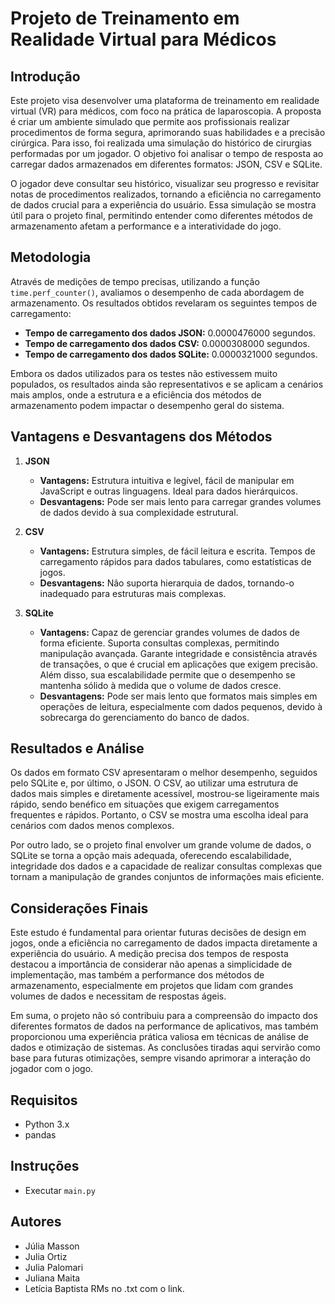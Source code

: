 # Projeto de Treinamento em Realidade Virtual para Médicos

## Introdução
Este projeto visa desenvolver uma plataforma de treinamento em realidade virtual (VR) para médicos, com foco na prática de laparoscopia. A proposta é criar um ambiente simulado que permite aos profissionais realizar procedimentos de forma segura, aprimorando suas habilidades e a precisão cirúrgica. Para isso, foi realizada uma simulação do histórico de cirurgias performadas por um jogador. O objetivo foi analisar o tempo de resposta ao carregar dados armazenados em diferentes formatos: JSON, CSV e SQLite.

O jogador deve consultar seu histórico, visualizar seu progresso e revisitar notas de procedimentos realizados, tornando a eficiência no carregamento de dados crucial para a experiência do usuário. Essa simulação se mostra útil para o projeto final, permitindo entender como diferentes métodos de armazenamento afetam a performance e a interatividade do jogo.

## Metodologia
Através de medições de tempo precisas, utilizando a função `time.perf_counter()`, avaliamos o desempenho de cada abordagem de armazenamento. Os resultados obtidos revelaram os seguintes tempos de carregamento:
- **Tempo de carregamento dos dados JSON:** 0.0000476000 segundos.
- **Tempo de carregamento dos dados CSV:** 0.0000308000 segundos.
- **Tempo de carregamento dos dados SQLite:** 0.0000321000 segundos.

Embora os dados utilizados para os testes não estivessem muito populados, os resultados ainda são representativos e se aplicam a cenários mais amplos, onde a estrutura e a eficiência dos métodos de armazenamento podem impactar o desempenho geral do sistema.

## Vantagens e Desvantagens dos Métodos

1. **JSON**
   - **Vantagens:** Estrutura intuitiva e legível, fácil de manipular em JavaScript e outras linguagens. Ideal para dados hierárquicos.
   - **Desvantagens:** Pode ser mais lento para carregar grandes volumes de dados devido à sua complexidade estrutural.

2. **CSV**
   - **Vantagens:** Estrutura simples, de fácil leitura e escrita. Tempos de carregamento rápidos para dados tabulares, como estatísticas de jogos.
   - **Desvantagens:** Não suporta hierarquia de dados, tornando-o inadequado para estruturas mais complexas.

3. **SQLite**
   - **Vantagens:** Capaz de gerenciar grandes volumes de dados de forma eficiente. Suporta consultas complexas, permitindo manipulação avançada. Garante integridade e consistência através de transações, o que é crucial em aplicações que exigem precisão. Além disso, sua escalabilidade permite que o desempenho se mantenha sólido à medida que o volume de dados cresce.
   - **Desvantagens:** Pode ser mais lento que formatos mais simples em operações de leitura, especialmente com dados pequenos, devido à sobrecarga do gerenciamento do banco de dados.

## Resultados e Análise
Os dados em formato CSV apresentaram o melhor desempenho, seguidos pelo SQLite e, por último, o JSON. O CSV, ao utilizar uma estrutura de dados mais simples e diretamente acessível, mostrou-se ligeiramente mais rápido, sendo benéfico em situações que exigem carregamentos frequentes e rápidos. Portanto, o CSV se mostra uma escolha ideal para cenários com dados menos complexos.

Por outro lado, se o projeto final envolver um grande volume de dados, o SQLite se torna a opção mais adequada, oferecendo escalabilidade, integridade dos dados e a capacidade de realizar consultas complexas que tornam a manipulação de grandes conjuntos de informações mais eficiente.

## Considerações Finais
Este estudo é fundamental para orientar futuras decisões de design em jogos, onde a eficiência no carregamento de dados impacta diretamente a experiência do usuário. A medição precisa dos tempos de resposta destacou a importância de considerar não apenas a simplicidade de implementação, mas também a performance dos métodos de armazenamento, especialmente em projetos que lidam com grandes volumes de dados e necessitam de respostas ágeis.

Em suma, o projeto não só contribuiu para a compreensão do impacto dos diferentes formatos de dados na performance de aplicativos, mas também proporcionou uma experiência prática valiosa em técnicas de análise de dados e otimização de sistemas. As conclusões tiradas aqui servirão como base para futuras otimizações, sempre visando aprimorar a interação do jogador com o jogo.

## Requisitos
- Python 3.x
- pandas

## Instruções
- Executar `main.py`

## Autores
- Júlia Masson
- Julia Ortiz
- Julia Palomari
- Juliana Maita
- Letícia Baptista
RMs no .txt com o link.

